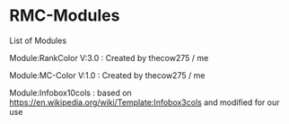 # RMC-Modules

List of Modules

Module:RankColor V:3.0 : Created by thecow275 / me

Module:MC-Color V:1.0 : Created by thecow275 / me

Module:Infobox10cols : based on https://en.wikipedia.org/wiki/Template:Infobox3cols  and modified for our use
